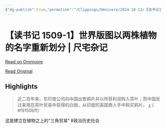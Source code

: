 ```yaml
---
{"dg-publish":true,"permalink":"/Clippings/Omnivore/2024-10-13/【读书记1509-1】世界版图以两株植物的名字重新划分 - 尺宅杂记/"}
---
```



# 【读书记 1509-1】世界版图以两株植物的名字重新划分 | 尺宅杂记

[Read on Omnivore](https://omnivore.app/me/1509-1-19280be2e9b)

[Read Original](http://www.qncd.com/?p=10744)

## Highlights

> 近二百年来，东印度公司向中国出售鸦片并以所获利润购入茶叶；而中国反过来用在茶叶贸易中获得的白银，从印度的英国商人手中购买鸦片。 [⤴️](https://omnivore.app/me/1509-1-19280be2e9b#f9150bff-ccce-48a3-9c01-cfccdd96e596) 
{ #f9150bff}


这是建立在植物之上的“三角贸易” #政治历史社会
